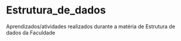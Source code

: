 # Estrutura_de_dados
Aprendizados/atividades realizados durante a matéria de Estrutura de dados da Faculdade
